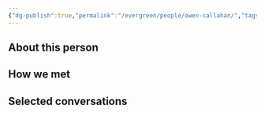 ```yaml
---
{"dg-publish":true,"permalink":"/evergreen/people/owen-callahan/","tags":["people","geo_eco"]}
---
```


## About this person


## How we met


## Selected conversations
